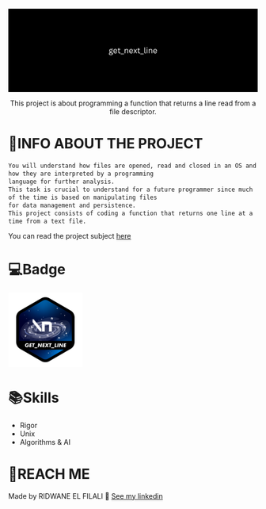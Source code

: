 <p align="center">
<img src="get_next_line.png" align="center" width="888" hight="443"/>
</p>

<P align="center"> 
   This project is about programming a function that returns a line read from a file descriptor.
</p>

# 👤INFO ABOUT THE PROJECT
```
You will understand how files are opened, read and closed in an OS and how they are interpreted by a programming
language for further analysis.
This task is crucial to understand for a future programmer since much of the time is based on manipulating files
for data management and persistence.
This project consists of coding a function that returns one line at a time from a text file.
```
You can read the project subject [here](https://github.com/RIDWANE-EL-FILALI/get_next_line/blob/master/get_next_line_subject.pdf)

# 💻Badge 
![image](https://github.com/RIDWANE-EL-FILALI/42_badges_1337/blob/master/get_next_linen.png)

# 📚Skills
* Rigor
* Unix
* Algorithms & AI 

# 📱REACH ME

Made by RIDWANE EL FILALI 👋 [See my linkedin](https://www.linkedin.com/in/ridwane-elfilali-0ab7aa253/)
